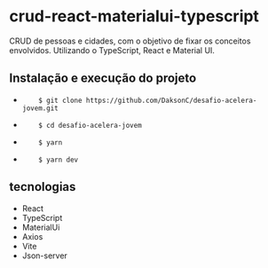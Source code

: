 # crud-react-materialui-typescript
CRUD de pessoas e cidades, com o objetivo de fixar os conceitos envolvidos. Utilizando o TypeScript, React e Material UI.

## Instalação e execução do projeto

-         $ git clone https://github.com/DaksonC/desafio-acelera-jovem.git
-         $ cd desafio-acelera-jovem
-         $ yarn
-         $ yarn dev

## tecnologias

- React
- TypeScript
- MaterialUi
- Axios
- Vite
- Json-server
